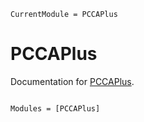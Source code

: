 ```@meta
CurrentModule = PCCAPlus
```

# PCCAPlus

Documentation for [PCCAPlus](https://github.com/axsk/PCCAPlus.jl).

```@index
```

```@autodocs
Modules = [PCCAPlus]
```
